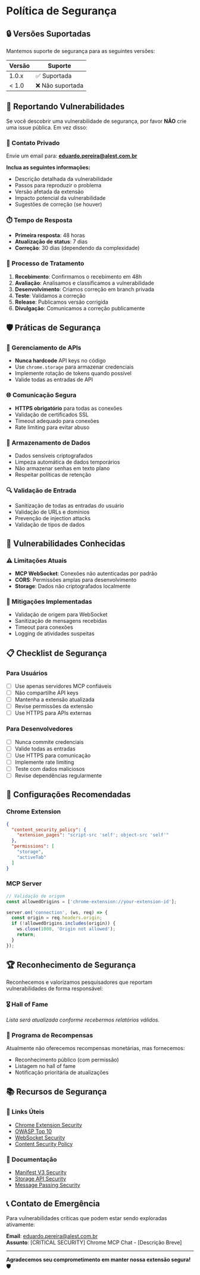 # Política de Segurança

## 🔒 Versões Suportadas

Mantemos suporte de segurança para as seguintes versões:

| Versão | Suporte          |
| ------ | ---------------- |
| 1.0.x  | ✅ Suportada     |
| < 1.0  | ❌ Não suportada |

## 🚨 Reportando Vulnerabilidades

Se você descobrir uma vulnerabilidade de segurança, por favor **NÃO** crie uma issue pública. Em vez disso:

### 📧 Contato Privado
Envie um email para: **eduardo.pereira@alest.com.br**

**Inclua as seguintes informações:**
- Descrição detalhada da vulnerabilidade
- Passos para reproduzir o problema
- Versão afetada da extensão
- Impacto potencial da vulnerabilidade
- Sugestões de correção (se houver)

### ⏱️ Tempo de Resposta
- **Primeira resposta**: 48 horas
- **Atualização de status**: 7 dias
- **Correção**: 30 dias (dependendo da complexidade)

### 🎯 Processo de Tratamento

1. **Recebimento**: Confirmamos o recebimento em 48h
2. **Avaliação**: Analisamos e classificamos a vulnerabilidade
3. **Desenvolvimento**: Criamos correção em branch privada
4. **Teste**: Validamos a correção
5. **Release**: Publicamos versão corrigida
6. **Divulgação**: Comunicamos a correção publicamente

## 🛡️ Práticas de Segurança

### 🔑 Gerenciamento de APIs
- **Nunca hardcode** API keys no código
- Use `chrome.storage` para armazenar credenciais
- Implemente rotação de tokens quando possível
- Valide todas as entradas de API

### 🌐 Comunicação Segura
- **HTTPS obrigatório** para todas as conexões
- Validação de certificados SSL
- Timeout adequado para conexões
- Rate limiting para evitar abuso

### 💾 Armazenamento de Dados
- Dados sensíveis criptografados
- Limpeza automática de dados temporários
- Não armazenar senhas em texto plano
- Respeitar políticas de retenção

### 🔍 Validação de Entrada
- Sanitização de todas as entradas do usuário
- Validação de URLs e domínios
- Prevenção de injection attacks
- Validação de tipos de dados

## 🚫 Vulnerabilidades Conhecidas

### ⚠️ Limitações Atuais
- **MCP WebSocket**: Conexões não autenticadas por padrão
- **CORS**: Permissões amplas para desenvolvimento
- **Storage**: Dados não criptografados localmente

### 🔧 Mitigações Implementadas
- Validação de origem para WebSocket
- Sanitização de mensagens recebidas
- Timeout para conexões
- Logging de atividades suspeitas

## 📋 Checklist de Segurança

### Para Usuários
- [ ] Use apenas servidores MCP confiáveis
- [ ] Não compartilhe API keys
- [ ] Mantenha a extensão atualizada
- [ ] Revise permissões da extensão
- [ ] Use HTTPS para APIs externas

### Para Desenvolvedores
- [ ] Nunca commite credenciais
- [ ] Valide todas as entradas
- [ ] Use HTTPS para comunicação
- [ ] Implemente rate limiting
- [ ] Teste com dados maliciosos
- [ ] Revise dependências regularmente

## 🔐 Configurações Recomendadas

### Chrome Extension
```json
{
  "content_security_policy": {
    "extension_pages": "script-src 'self'; object-src 'self'"
  },
  "permissions": [
    "storage",
    "activeTab"
  ]
}
```

### MCP Server
```javascript
// Validação de origem
const allowedOrigins = ['chrome-extension://your-extension-id'];

server.on('connection', (ws, req) => {
  const origin = req.headers.origin;
  if (!allowedOrigins.includes(origin)) {
    ws.close(1008, 'Origin not allowed');
    return;
  }
});
```

## 🏆 Reconhecimento de Segurança

Reconhecemos e valorizamos pesquisadores que reportam vulnerabilidades de forma responsável:

### 🎖️ Hall of Fame
_Lista será atualizada conforme recebermos relatórios válidos._

### 🎁 Programa de Recompensas
Atualmente não oferecemos recompensas monetárias, mas fornecemos:
- Reconhecimento público (com permissão)
- Listagem no hall of fame
- Notificação prioritária de atualizações

## 📚 Recursos de Segurança

### 🔗 Links Úteis
- [Chrome Extension Security](https://developer.chrome.com/docs/extensions/mv3/security/)
- [OWASP Top 10](https://owasp.org/www-project-top-ten/)
- [WebSocket Security](https://owasp.org/www-community/attacks/WebSocket_Hijacking)
- [Content Security Policy](https://developer.mozilla.org/en-US/docs/Web/HTTP/CSP)

### 📖 Documentação
- [Manifest V3 Security](https://developer.chrome.com/docs/extensions/mv3/intro/mv3-overview/#security)
- [Storage API Security](https://developer.chrome.com/docs/extensions/reference/storage/)
- [Message Passing Security](https://developer.chrome.com/docs/extensions/mv3/messaging/#security-considerations)

## 📞 Contato de Emergência

Para vulnerabilidades críticas que podem estar sendo exploradas ativamente:

**Email**: eduardo.pereira@alest.com.br  
**Assunto**: [CRITICAL SECURITY] Chrome MCP Chat - [Descrição Breve]

---

**Agradecemos seu comprometimento em manter nossa extensão segura! 🛡️**